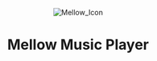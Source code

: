 <p align="center">
  <img src="https://github.com/user-attachments/assets/cabd8d5a-6c52-4afa-bb9a-3f96890bcb4f" alt="Mellow_Icon">
</p>

<h1 align="center"><strong>Mellow Music Player</strong></h1>

